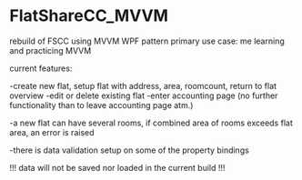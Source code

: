 # FlatShareCC_MVVM
 rebuild of FSCC using MVVM WPF pattern
 primary use case: me learning and practicing MVVM

current features:

-create new flat, setup flat with address, area, roomcount, return to flat overview
-edit or delete existing flat
-enter accounting page (no further functionality than to leave accounting page atm.)

-a new flat can have several rooms, if combined area
of rooms exceeds flat area, an error is raised

-there is data validation setup on some of the property bindings


!!! data will not be saved nor loaded in the current build !!!